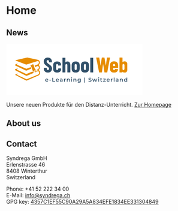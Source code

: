 # Home

## News
[![SchoolWeb.ch](images/schoolweb-logo-2.png)](https://www.schoolweb.ch)

Unsere neuen Produkte f&uuml;r den Distanz-Unterricht.
[Zur Homepage](https://www.schoolweb.ch/)

## About us

## Contact

Syndrega GmbH<br />
Erlenstrasse 46<br />
8408 Winterthur<br />
Switzerland

Phone: +41 52 222 34 00<br />
E-Mail: info@syndrega.ch<br />
GPG key: [4357C1EF55C90A29A5A834EFE1834EE331304849](visvanath.ratnaweera.asc)

